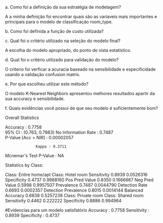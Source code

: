 <p>a. Como foi a definição da sua estratégia de modelagem?</p>

<p color ="red">A a minha definição foi encontrar quais são as variaveis mais importantes e principais para o modelo de classificação room_type.</p>

<p>b. Como foi definida a função de custo utilizada?</p>
  
<p>c. Qual foi o critério utilizado na seleção do modelo final?</p>

<p>A escolha do modelo apropriado, do ponto de vista estatístico.</p>

<p>d. Qual foi o critério utilizado para validação do modelo?</p>

<p>O criterio foi verficar a acuracia baseado na sensibilidade e especificidade usando a validação confusion matrix.</p>

<p>e. Por que escolheu utilizar este método?</p>

<p>O modelo K-Nearest Neighbors apresentou melhores resultados apartir da sua accuracy e sensibilidade.</p>

<p>f. Quais evidências você possui de que seu modelo é suficientemente bom?</p>

<p>Overall Statistics
   
   Accuracy : 0.7758         
   95% CI : (0.763, 0.7883)
   No Information Rate : 0.7487         
   P-Value [Acc > NIR] : 0.00002057     
                                         
                  Kappa : 0.3711         
                                         
 Mcnemar's Test P-Value : NA             

Statistics by Class:

   Class: Entire home/apt Class: Hotel room
Sensitivity                          0.8939         0.0526316
Specificity                          0.4737         0.9988160
Pos Pred Value                       0.8350         0.1666667
Neg Pred Value                       0.5998         0.9957507
Prevalence                           0.7487         0.0044790
Detection Rate                       0.6693         0.0002357
Detection Prevalence                 0.8015         0.0014144
Balanced Accuracy                    0.6838         0.5257238
  Class: Private room Class: Shared room
Sensitivity                       0.4462           0.222222
Specificity                       0.8886           0.994964</p>

<p>#Evidencias para um modelo satisfatório 
Accuracy       : 0.7758  
Sensitivity    : 0.8939
Specificity    : 0.4737 </p>
